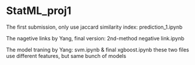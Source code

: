 # StatML_proj1


The first submission, only use jaccard similarity index: prediction_1.ipynb

The nagetive links by Yang, final version: 2nd-method negative link.ipynb

The model traning by Yang: svm.ipynb & final xgboost.ipynb
these two files use different features, but same bunch of models




